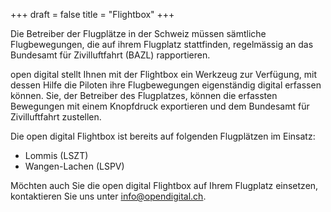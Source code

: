+++
draft = false
title = "Flightbox"
+++

Die Betreiber der Flugplätze in der Schweiz müssen sämtliche Flugbewegungen,
die auf ihrem Flugplatz stattfinden, regelmässig an das Bundesamt für
Zivilluftfahrt (BAZL) rapportieren.

open digital stellt Ihnen mit der Flightbox ein Werkzeug zur Verfügung,
mit dessen Hilfe die Piloten ihre Flugbewegungen eigenständig digital erfassen
können. Sie, der Betreiber des Flugplatzes, können die erfassten Bewegungen
mit einem Knopfdruck exportieren und dem Bundesamt für Zivilluftfahrt zustellen.

Die open digital Flightbox ist bereits auf folgenden Flugplätzen im Einsatz:

* Lommis (LSZT)
* Wangen-Lachen (LSPV)

Möchten auch Sie die open digital Flightbox auf Ihrem Flugplatz einsetzen,
kontaktieren Sie uns unter <info@opendigital.ch>.

